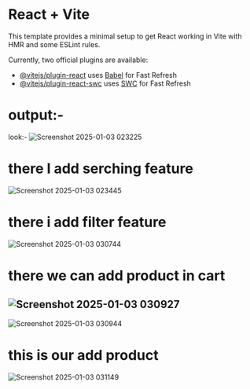 # React + Vite

This template provides a minimal setup to get React working in Vite with HMR and some ESLint rules.

Currently, two official plugins are available:

- [@vitejs/plugin-react](https://github.com/vitejs/vite-plugin-react/blob/main/packages/plugin-react/README.md) uses [Babel](https://babeljs.io/) for Fast Refresh
- [@vitejs/plugin-react-swc](https://github.com/vitejs/vite-plugin-react-swc) uses [SWC](https://swc.rs/) for Fast Refresh

output:-
========

look:-
![Screenshot 2025-01-03 023225](https://github.com/user-attachments/assets/3cefa31c-2661-4d9c-8b66-108530cda303)

there I add serching feature
============================
![Screenshot 2025-01-03 023445](https://github.com/user-attachments/assets/86bca473-b2d5-43ac-859a-c2c3101edc3e)

there i add filter feature
=============================
![Screenshot 2025-01-03 030744](https://github.com/user-attachments/assets/15536eab-2504-4b30-9feb-37476855962e)

there we can add product in cart
===================================
![Screenshot 2025-01-03 030927](https://github.com/user-attachments/assets/f6f5a813-ce49-4e08-bf07-af5beac36d4f)
-------------------------------------------------------------------------------------------------------------------
![Screenshot 2025-01-03 030944](https://github.com/user-attachments/assets/0f342791-fcb8-440f-9243-760b83af7564)

this is our add product
=========================
![Screenshot 2025-01-03 031149](https://github.com/user-attachments/assets/00715e23-0ea8-45bc-b2c6-bb8135b07572)

